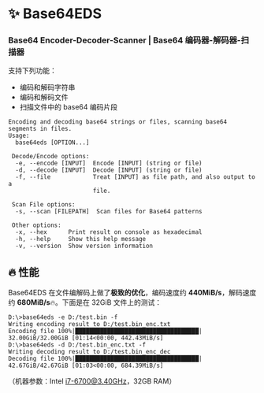 # ✨ Base64EDS

### Base64 Encoder-Decoder-Scanner | Base64 编码器-解码器-扫描器

支持下列功能：

- 编码和解码字符串
- 编码和解码文件
- 扫描文件中的 base64 编码片段

```
Encoding and decoding base64 strings or files, scanning base64 segments in files.
Usage:
  base64eds [OPTION...]

 Decode/Encode options:
  -e, --encode [INPUT]  Encode [INPUT] (string or file)
  -d, --decode [INPUT]  Decode [INPUT] (string or file)
  -f, --file            Treat [INPUT] as file path, and also output to a
                        file.

 Scan File options:
  -s, --scan [FILEPATH]  Scan files for Base64 patterns

 Other options:
  -x, --hex      Print result on console as hexadecimal
  -h, --help     Show this help message
  -v, --version  Show version information
```

## 🔥 性能

Base64EDS 在文件编解码上做了**极致的优化**，编码速度约 **440MiB/s**，解码速度约 **680MiB/s**🔥。下面是在 32GiB 文件上的测试：

```
D:\>base64eds -e D:/test.bin -f
Writing encoding result to D:/test.bin_enc.txt
Encoding file 100%|███████████████████████████████████| 32.00GiB/32.00GiB [01:14<00:00, 442.43MiB/s]
D:\>base64eds -d D:/test.bin_enc.txt -f
Writing decoding result to D:/test.bin_enc_dec
Decoding file 100%|███████████████████████████████████| 42.67GiB/42.67GiB [01:03<00:00, 684.39MiB/s]
```

（机器参数：Intel i7-6700@3.40GHz，32GB RAM）

